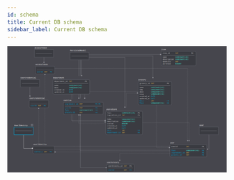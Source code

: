 ```yaml
---
id: schema
title: Current DB schema
sidebar_label: Current DB schema
---
```



![](.gitbook/assets/groceristar-sqldbm.png)
